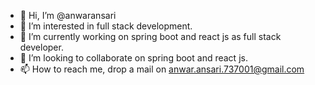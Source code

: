 - 👋 Hi, I’m @anwaransari
- 👀 I’m interested in full stack development.
- 🌱 I’m currently working on spring boot and react js as full stack developer.
- 💞️ I’m looking to collaborate on spring boot and react js.
- 📫 How to reach me, drop a mail on anwar.ansari.737001@gmail.com


